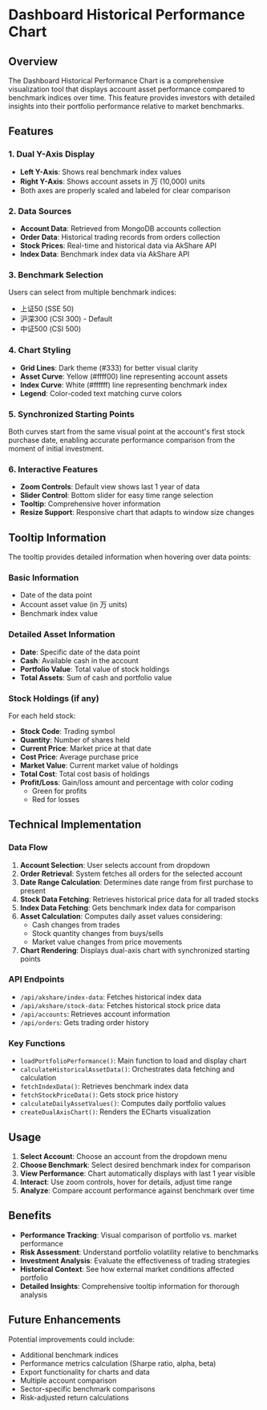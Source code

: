 # Dashboard Historical Performance Chart

## Overview

The Dashboard Historical Performance Chart is a comprehensive visualization tool that displays account asset performance compared to benchmark indices over time. This feature provides investors with detailed insights into their portfolio performance relative to market benchmarks.

## Features

### 1. Dual Y-Axis Display
- **Left Y-Axis**: Shows real benchmark index values
- **Right Y-Axis**: Shows account assets in 万 (10,000) units
- Both axes are properly scaled and labeled for clear comparison

### 2. Data Sources
- **Account Data**: Retrieved from MongoDB accounts collection
- **Order Data**: Historical trading records from orders collection
- **Stock Prices**: Real-time and historical data via AkShare API
- **Index Data**: Benchmark index data via AkShare API

### 3. Benchmark Selection
Users can select from multiple benchmark indices:
- 上证50 (SSE 50)
- 沪深300 (CSI 300) - Default
- 中证500 (CSI 500)

### 4. Chart Styling
- **Grid Lines**: Dark theme (#333) for better visual clarity
- **Asset Curve**: Yellow (#ffff00) line representing account assets
- **Index Curve**: White (#ffffff) line representing benchmark index
- **Legend**: Color-coded text matching curve colors

### 5. Synchronized Starting Points
Both curves start from the same visual point at the account's first stock purchase date, enabling accurate performance comparison from the moment of initial investment.

### 6. Interactive Features
- **Zoom Controls**: Default view shows last 1 year of data
- **Slider Control**: Bottom slider for easy time range selection
- **Tooltip**: Comprehensive hover information
- **Resize Support**: Responsive chart that adapts to window size changes

## Tooltip Information

The tooltip provides detailed information when hovering over data points:

### Basic Information
- Date of the data point
- Account asset value (in 万 units)
- Benchmark index value

### Detailed Asset Information
- **Date**: Specific date of the data point
- **Cash**: Available cash in the account
- **Portfolio Value**: Total value of stock holdings
- **Total Assets**: Sum of cash and portfolio value

### Stock Holdings (if any)
For each held stock:
- **Stock Code**: Trading symbol
- **Quantity**: Number of shares held
- **Current Price**: Market price at that date
- **Cost Price**: Average purchase price
- **Market Value**: Current market value of holdings
- **Total Cost**: Total cost basis of holdings
- **Profit/Loss**: Gain/loss amount and percentage with color coding
  - Green for profits
  - Red for losses

## Technical Implementation

### Data Flow
1. **Account Selection**: User selects account from dropdown
2. **Order Retrieval**: System fetches all orders for the selected account
3. **Date Range Calculation**: Determines date range from first purchase to present
4. **Stock Data Fetching**: Retrieves historical price data for all traded stocks
5. **Index Data Fetching**: Gets benchmark index data for comparison
6. **Asset Calculation**: Computes daily asset values considering:
   - Cash changes from trades
   - Stock quantity changes from buys/sells
   - Market value changes from price movements
7. **Chart Rendering**: Displays dual-axis chart with synchronized starting points

### API Endpoints
- `/api/akshare/index-data`: Fetches historical index data
- `/api/akshare/stock-data`: Fetches historical stock price data
- `/api/accounts`: Retrieves account information
- `/api/orders`: Gets trading order history

### Key Functions
- `loadPortfolioPerformance()`: Main function to load and display chart
- `calculateHistoricalAssetData()`: Orchestrates data fetching and calculation
- `fetchIndexData()`: Retrieves benchmark index data
- `fetchStockPriceData()`: Gets stock price history
- `calculateDailyAssetValues()`: Computes daily portfolio values
- `createDualAxisChart()`: Renders the ECharts visualization

## Usage

1. **Select Account**: Choose an account from the dropdown menu
2. **Choose Benchmark**: Select desired benchmark index for comparison
3. **View Performance**: Chart automatically displays with last 1 year visible
4. **Interact**: Use zoom controls, hover for details, adjust time range
5. **Analyze**: Compare account performance against benchmark over time

## Benefits

- **Performance Tracking**: Visual comparison of portfolio vs. market performance
- **Risk Assessment**: Understand portfolio volatility relative to benchmarks
- **Investment Analysis**: Evaluate the effectiveness of trading strategies
- **Historical Context**: See how external market conditions affected portfolio
- **Detailed Insights**: Comprehensive tooltip information for thorough analysis

## Future Enhancements

Potential improvements could include:
- Additional benchmark indices
- Performance metrics calculation (Sharpe ratio, alpha, beta)
- Export functionality for charts and data
- Multiple account comparison
- Sector-specific benchmark comparisons
- Risk-adjusted return calculations

